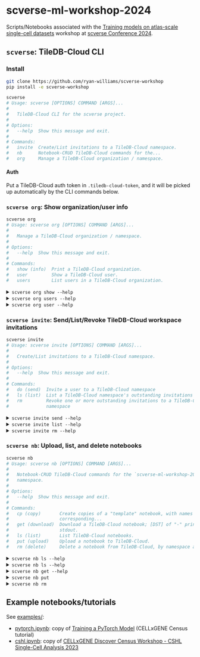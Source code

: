 # scverse-ml-workshop-2024

Scripts/Notebooks associated with the [Training models on atlas-scale single-cell datasets] workshop at [scverse Conference 2024].

## `scverse`: TileDB-Cloud CLI

### Install
```bash
git clone https://github.com/ryan-williams/scverse-workshop
pip install -e scverse-workshop
```

<!-- `bmdf scverse` -->
```bash
scverse
# Usage: scverse [OPTIONS] COMMAND [ARGS]...
#
#   TileDB-Cloud CLI for the scverse project.
#
# Options:
#   --help  Show this message and exit.
#
# Commands:
#   invite  Create/List invitations to a TileDB-Cloud namespace.
#   nb      Notebook-CRUD TileDB-Cloud commands for the...
#   org     Manage a TileDB-Cloud organization / namespace.
```

#### Auth
Put a TileDB-Cloud auth token in `.tiledb-cloud-token`, and it will be picked up automatically by the CLI commands below.

### `scverse org`: Show organization/user info
<!-- `bmdf scverse org` -->
```bash
scverse org
# Usage: scverse org [OPTIONS] COMMAND [ARGS]...
#
#   Manage a TileDB-Cloud organization / namespace.
#
# Options:
#   --help  Show this message and exit.
#
# Commands:
#   show (info)  Print a TileDB-Cloud organization.
#   user         Show a TileDB-Cloud user.
#   users        List users in a TileDB-Cloud organization.
```

<!-- `bmdfff -- scverse org show --help` -->
<details><summary><code>scverse org show --help</code></summary>

```
Usage: scverse org show [OPTIONS]

  Print a TileDB-Cloud organization.

Options:
  -t, --cloud-token-path TEXT  Path to file containing TileDB-Cloud auth
                               token; default: .tiledb-cloud-token.
                               $TILEDB_REST_TOKEN takes precedence, if set.
  -N, --namespace TEXT         TileDB-Cloud namespace to work in; default:
                               scverse-ml-workshop-2024
  --help                       Show this message and exit.
```
</details>

<!-- `bmdfff -- scverse org users --help` -->
<details><summary><code>scverse org users --help</code></summary>

```
Usage: scverse org users [OPTIONS]

  List users in a TileDB-Cloud organization.

Options:
  -t, --cloud-token-path TEXT  Path to file containing TileDB-Cloud auth
                               token; default: .tiledb-cloud-token.
                               $TILEDB_REST_TOKEN takes precedence, if set.
  -N, --namespace TEXT         TileDB-Cloud namespace to work in; default:
                               scverse-ml-workshop-2024
  -C, --compact                Print compact JSON
  --help                       Show this message and exit.
```
</details>

<!-- `bmdfff -- scverse org user --help` -->
<details><summary><code>scverse org user --help</code></summary>

```
Usage: scverse org user [OPTIONS] [USERNAME]

  Show a TileDB-Cloud user.

Options:
  -t, --cloud-token-path TEXT  Path to file containing TileDB-Cloud auth
                               token; default: .tiledb-cloud-token.
                               $TILEDB_REST_TOKEN takes precedence, if set.
  -C, --compact                Print compact JSON
  --help                       Show this message and exit.
```
</details>

### `scverse invite`: Send/List/Revoke TileDB-Cloud workspace invitations
<!-- `bmdf scverse invite` -->
```bash
scverse invite
# Usage: scverse invite [OPTIONS] COMMAND [ARGS]...
#
#   Create/List invitations to a TileDB-Cloud namespace.
#
# Options:
#   --help  Show this message and exit.
#
# Commands:
#   do (send)  Invite a user to a TileDB-Cloud namespace
#   ls (list)  List a TileDB-Cloud namespace's outstanding invitations
#   rm         Revoke one or more outstanding invitations to a TileDB-Cloud
#              namespace
```

<!-- `bmdfff -- scverse invite send --help` -->
<details><summary><code>scverse invite send --help</code></summary>

```
Usage: scverse invite send [OPTIONS] [EMAILS]...

  Invite a user to a TileDB-Cloud namespace

Options:
  -t, --cloud-token-path TEXT     Path to file containing TileDB-Cloud auth
                                  token; default: .tiledb-cloud-token.
                                  $TILEDB_REST_TOKEN takes precedence, if set.
  -N, --namespace TEXT            TileDB-Cloud namespace to work in; default:
                                  scverse-ml-workshop-2024
  -r, --role [owner|admin|read_write|read_only]
                                  Role to invite new user as (options:
                                  ['owner', 'admin', 'read_write',
                                  'read_only']; default: read_write)
  --help                          Show this message and exit.
```
</details>

<!-- `bmdfff -- scverse invite list --help` -->
<details><summary><code>scverse invite list --help</code></summary>

```
Usage: scverse invite list [OPTIONS]

  List a TileDB-Cloud namespace's outstanding invitations

Options:
  -t, --cloud-token-path TEXT  Path to file containing TileDB-Cloud auth
                               token; default: .tiledb-cloud-token.
                               $TILEDB_REST_TOKEN takes precedence, if set.
  -N, --namespace TEXT         TileDB-Cloud namespace to work in; default:
                               scverse-ml-workshop-2024
  -C, --compact                Print compact JSON
  --help                       Show this message and exit.
```
</details>

<!-- `bmdfff -- scverse invite rm --help` -->
<details><summary><code>scverse invite rm --help</code></summary>

```
Usage: scverse invite rm [OPTIONS] [EMAILS]...

  Revoke one or more outstanding invitations to a TileDB-Cloud namespace

Options:
  -t, --cloud-token-path TEXT  Path to file containing TileDB-Cloud auth
                               token; default: .tiledb-cloud-token.
                               $TILEDB_REST_TOKEN takes precedence, if set.
  -N, --namespace TEXT         TileDB-Cloud namespace to work in; default:
                               scverse-ml-workshop-2024
  -n, --dry-run                Print commands that would be run, but don't run
                               them
  -S, --no-strict              Raise and exit if any email is not found,
                               without revoking any invites
  --help                       Show this message and exit.
```
</details>

### `scverse nb`: Upload, list, and delete notebooks
<!-- `bmdf scverse nb` -->
```bash
scverse nb
# Usage: scverse nb [OPTIONS] COMMAND [ARGS]...
#
#   Notebook-CRUD TileDB-Cloud commands for the `scverse-ml-workshop-2024`
#   namespace.
#
# Options:
#   --help  Show this message and exit.
#
# Commands:
#   cp (copy)       Create copies of a "template" notebook, with names
#                   corresponding...
#   get (download)  Download a TileDB-Cloud notebook; [DST] of "-" prints to
#                   stdout.
#   ls (list)       List TileDB-Cloud notebooks.
#   put (upload)    Upload a notebook to TileDB-Cloud.
#   rm (delete)     Delete a notebook from TileDB-Cloud, by namespace and name.
```

<!-- `bmdfff -- scverse nb ls --help` -->
<details><summary><code>scverse nb ls --help</code></summary>

```
Usage: scverse nb ls [OPTIONS]

  List TileDB-Cloud notebooks.

Options:
  -t, --cloud-token-path TEXT  Path to file containing TileDB-Cloud auth
                               token; default: .tiledb-cloud-token.
                               $TILEDB_REST_TOKEN takes precedence, if set.
  -N, --namespace TEXT         TileDB-Cloud namespace to work in; default:
                               scverse-ml-workshop-2024
  --help                       Show this message and exit.
```
</details>

<!-- `bmdfff -- scverse nb ls --help` -->
<details><summary><code>scverse nb ls --help</code></summary>

```
Usage: scverse nb ls [OPTIONS]

  List TileDB-Cloud notebooks.

Options:
  -t, --cloud-token-path TEXT  Path to file containing TileDB-Cloud auth
                               token; default: .tiledb-cloud-token.
                               $TILEDB_REST_TOKEN takes precedence, if set.
  -N, --namespace TEXT         TileDB-Cloud namespace to work in; default:
                               scverse-ml-workshop-2024
  --help                       Show this message and exit.
```
</details>

<!-- `bmdfff -- scverse nb get --help` -->
<details><summary><code>scverse nb get --help</code></summary>

```
Usage: scverse nb get [OPTIONS] NB_NAME [DST]

  Download a TileDB-Cloud notebook; [DST] of "-" prints to stdout.

Options:
  -t, --cloud-token-path TEXT  Path to file containing TileDB-Cloud auth
                               token; default: .tiledb-cloud-token.
                               $TILEDB_REST_TOKEN takes precedence, if set.
  -N, --namespace TEXT         TileDB-Cloud namespace to work in; default:
                               scverse-ml-workshop-2024
  --help                       Show this message and exit.
```
</details>

<!-- `bmdfff scverse nb put` -->
<details><summary><code>scverse nb put</code></summary>

```
Usage: scverse nb put [OPTIONS] SRC [DST_NAME]

  Upload a notebook to TileDB-Cloud.

Options:
  -t, --cloud-token-path TEXT  Path to file containing TileDB-Cloud auth
                               token; default: .tiledb-cloud-token.
                               $TILEDB_REST_TOKEN takes precedence, if set.
  -c, --credential-name TEXT   Storage credential name; default: scverse-ml-
                               workshop-2024
  -N, --namespace TEXT         TileDB-Cloud namespace to work in; default:
                               scverse-ml-workshop-2024
  -S, --storage-path TEXT      Storage path; default: s3://tiledb-conferences-
                               us-west-2/scverse-ml-workshop-2024
  -d, --delete                 If True, delete the notebook after uploading
                               (e.g. for testing uploading/deleting)
  --help                       Show this message and exit.
```
</details>

<!-- `bmdfff scverse nb rm` -->
<details><summary><code>scverse nb rm</code></summary>

```
Usage: scverse nb rm [OPTIONS] [NB_NAMES]...

  Delete a notebook from TileDB-Cloud, by namespace and name.

Options:
  -t, --cloud-token-path TEXT  Path to file containing TileDB-Cloud auth
                               token; default: .tiledb-cloud-token.
                               $TILEDB_REST_TOKEN takes precedence, if set.
  -N, --namespace TEXT         TileDB-Cloud namespace to work in; default:
                               scverse-ml-workshop-2024
  -n, --dry-run                Print commands that would be run, but don't run
                               them
  --help                       Show this message and exit.
```
</details>

## Example notebooks/tutorials
See [examples/](examples/):
- [pytorch.ipynb]: copy of [Training a PyTorch Model][pytorch.html] (CELLxGENE Census tutorial)
- [cshl.ipynb]: copy of [CELLxGENE Discover Census Workshop - CSHL Single-Cell Analysis 2023][cshl-2023]


[Training models on atlas-scale single-cell datasets]: https://cfp.scverse.org/2024/talk/GQHNYE/
[schedule]: https://scverse.org/conference2024/schedule#2024-09-12
[scverse Conference 2024]: https://scverse.org/conference2024
[pytorch.ipynb]: examples/pytorch.ipynb
[pytorch.html]: https://chanzuckerberg.github.io/cellxgene-census/notebooks/experimental/pytorch.html
[cshl.ipynb]: examples/cshl.ipynb
[Papermill]: https://papermill.readthedocs.io/en/latest/
[cshl-2023]: https://colab.research.google.com/drive/1QgZQRF_ZM9q5oKbynnD9ToklVFdui7pq
